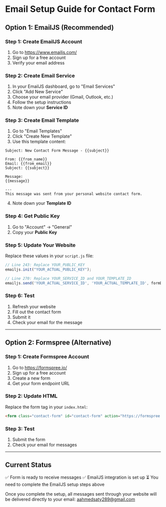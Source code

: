 # Email Setup Guide for Contact Form

## Option 1: EmailJS (Recommended)

### Step 1: Create EmailJS Account
1. Go to https://www.emailjs.com/
2. Sign up for a free account
3. Verify your email address

### Step 2: Create Email Service
1. In your EmailJS dashboard, go to "Email Services"
2. Click "Add New Service"
3. Choose your email provider (Gmail, Outlook, etc.)
4. Follow the setup instructions
5. Note down your **Service ID**

### Step 3: Create Email Template
1. Go to "Email Templates"
2. Click "Create New Template"
3. Use this template content:

```
Subject: New Contact Form Message - {{subject}}

From: {{from_name}}
Email: {{from_email}}
Subject: {{subject}}

Message:
{{message}}

---
This message was sent from your personal website contact form.
```

4. Note down your **Template ID**

### Step 4: Get Public Key
1. Go to "Account" → "General"
2. Copy your **Public Key**

### Step 5: Update Your Website
Replace these values in your `script.js` file:

```javascript
// Line 243: Replace YOUR_PUBLIC_KEY
emailjs.init("YOUR_ACTUAL_PUBLIC_KEY");

// Line 270: Replace YOUR_SERVICE_ID and YOUR_TEMPLATE_ID
emailjs.send('YOUR_ACTUAL_SERVICE_ID', 'YOUR_ACTUAL_TEMPLATE_ID', formData)
```

### Step 6: Test
1. Refresh your website
2. Fill out the contact form
3. Submit it
4. Check your email for the message

---

## Option 2: Formspree (Alternative)

### Step 1: Create Formspree Account
1. Go to https://formspree.io/
2. Sign up for a free account
3. Create a new form
4. Get your form endpoint URL

### Step 2: Update HTML
Replace the form tag in your `index.html`:

```html
<form class="contact-form" id="contact-form" action="https://formspree.io/f/YOUR_FORM_ID" method="POST">
```

### Step 3: Test
1. Submit the form
2. Check your email for messages

---

## Current Status
✅ Form is ready to receive messages
✅ EmailJS integration is set up
⏳ You need to complete the EmailJS setup steps above

Once you complete the setup, all messages sent through your website will be delivered directly to your email: aahmedsaty289@gmail.com

